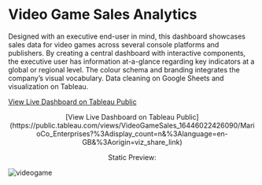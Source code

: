 # Video Game Sales Analytics
Designed with an executive end-user in mind, this dashboard showcases sales data for video games across several console platforms and publishers. By creating a central dashboard with interactive components, the executive user has information at-a-glance regarding key indicators at a global or regional level. The colour schema and branding integrates the company’s visual vocabulary. Data cleaning on Google Sheets and visualization on Tableau.

[View Live Dashboard on Tableau Public](https://public.tableau.com/views/VideoGameSales_16446022426090/MarioCo_Enterprises?%3Adisplay_count=n&%3Alanguage=en-GB&%3Aorigin=viz_share_link)
<p align="center">
    [View Live Dashboard on Tableau Public](https://public.tableau.com/views/VideoGameSales_16446022426090/MarioCo_Enterprises?%3Adisplay_count=n&%3Alanguage=en-GB&%3Aorigin=viz_share_link)
</p>

<p align="center">
    Static Preview:
</p>

![videogame](https://user-images.githubusercontent.com/90063554/158235831-db19a28c-2007-46a7-94c0-69e1cb2084d5.PNG)
